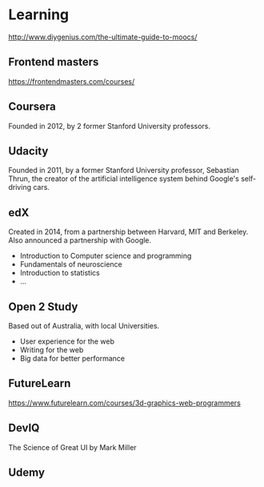 # Learning
http://www.diygenius.com/the-ultimate-guide-to-moocs/

## Frontend masters
https://frontendmasters.com/courses/

## Coursera
Founded in 2012, by 2 former Stanford University professors.

## Udacity
Founded in 2011, by a former Stanford University professor, Sebastian Thrun, the creator of the artificial intelligence system behind Google's self-driving cars.

## edX
Created in 2014, from a partnership between Harvard, MIT and Berkeley. Also announced a partnership with Google.

- Introduction to Computer science and programming
- Fundamentals of neuroscience
- Introduction to statistics
- ...

## Open 2 Study
Based out of Australia, with local Universities.

- User experience for the web
- Writing for the web
- Big data for better performance

## FutureLearn
https://www.futurelearn.com/courses/3d-graphics-web-programmers

## DevIQ
The Science of Great UI by Mark Miller

## Udemy
